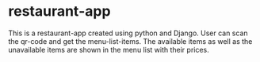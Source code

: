 # restaurant-app
This is a restaurant-app created using python and Django.
User can scan the qr-code and get the menu-list-items.
The available items as well as the unavailable items are shown in  the menu list with their prices.
